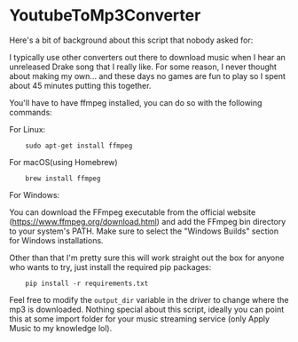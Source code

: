# YoutubeToMp3Converter
Here's a bit of background about this script that nobody asked for:

I typically use other converters out there to download music when I hear an unreleased Drake song that I really like. 
For some reason, I never thought about making my own... and these days no games are fun to play so I spent about 45 minutes putting this together.

You'll have to have ffmpeg installed, you can do so with the following commands:

For Linux:

        sudo apt-get install ffmpeg

For macOS(using Homebrew)

        brew install ffmpeg

For Windows:

You can download the FFmpeg executable from the official 
website (https://www.ffmpeg.org/download.html) and add the FFmpeg bin directory to your 
system's PATH. Make sure to select the "Windows Builds" section for Windows installations.

Other than that I'm pretty sure this will work straight out the box for anyone who wants to try, just install the required pip packages:

        pip install -r requirements.txt

Feel free to modify the ``output_dir`` variable in the driver to change where the mp3 is downloaded.
Nothing special about this script, ideally you can point this at some import folder for your music streaming service (only Apply Music to my knowledge lol).
